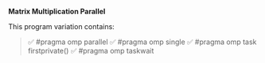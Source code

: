 **Matrix Multiplication Parallel**

This program variation contains:
> :white_check_mark:   #pragma omp parallel
> :white_check_mark:   #pragma omp single
> :white_check_mark:   #pragma omp task firstprivate()
> :white_check_mark:   #pragma omp taskwait
